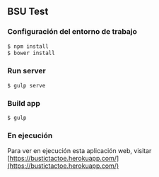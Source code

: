 ## BSU Test

### Configuración del entorno de trabajo

``` bash
$ npm install
$ bower install
```

### Run server

```
$ gulp serve
```

### Build app


```
$ gulp
```



### En ejecución

Para ver en ejecución esta aplicación web, visitar [https://bustictactoe.herokuapp.com/](https://bustictactoe.herokuapp.com/)